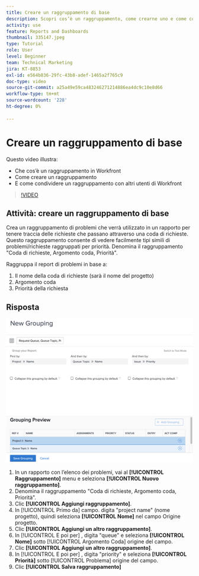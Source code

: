 ```yaml
---
title: Creare un raggruppamento di base
description: Scopri cos’è un raggruppamento, come crearne uno e come condividerlo con altri utenti in Workfront.
activity: use
feature: Reports and Dashboards
thumbnail: 335147.jpeg
type: Tutorial
role: User
level: Beginner
team: Technical Marketing
jira: KT-8853
exl-id: e564b836-29fc-43b8-adef-1465a2f765c9
doc-type: video
source-git-commit: a25a49e59ca483246271214886ea4dc9c10e8d66
workflow-type: tm+mt
source-wordcount: '228'
ht-degree: 0%

---
```


# Creare un raggruppamento di base

Questo video illustra:

* Che cos’è un raggruppamento in Workfront
* Come creare un raggruppamento
* E come condividere un raggruppamento con altri utenti di Workfront

>[!VIDEO](https://video.tv.adobe.com/v/335147/?quality=12&learn=on)

## Attività: creare un raggruppamento di base

Crea un raggruppamento di problemi che verrà utilizzato in un rapporto per tenere traccia delle richieste che passano attraverso una coda di richieste. Questo raggruppamento consente di vedere facilmente tipi simili di problemi/richieste raggruppati per priorità. Denomina il raggruppamento &quot;Coda di richieste, Argomento coda, Priorità&quot;.

Raggruppa il report di problemi in base a:

1. Il nome della coda di richieste (sarà il nome del progetto)
1. Argomento coda
1. Priorità della richiesta

## Risposta

![Immagine dello schermo per creare un nuovo raggruppamento](assets/grouping-exercise.png)

1. In un rapporto con l’elenco dei problemi, vai al **[!UICONTROL Raggruppamento]** menu e seleziona **[!UICONTROL Nuovo raggruppamento]**.
1. Denomina il raggruppamento &quot;Coda di richieste, Argomento coda, Priorità&quot;.
1. Clic **[!UICONTROL Aggiungi raggruppamento]**.
1. In [!UICONTROL Primo da] campo. digita &quot;project name&quot; (nome progetto), quindi seleziona **[!UICONTROL Nome]** nel campo Origine progetto.
1. Clic **[!UICONTROL Aggiungi un altro raggruppamento]**.
1. In [!UICONTROL E poi per] , digita &quot;queue&quot; e seleziona **[!UICONTROL Nome]** sotto [!UICONTROL Argomento Coda] origine del campo.
1. Clic **[!UICONTROL Aggiungi un altro raggruppamento]**.
1. In [!UICONTROL E poi per] , digita &quot;priority&quot; e seleziona **[!UICONTROL Priorità]** sotto [!UICONTROL Problema] origine del campo.
1. Clic **[!UICONTROL Salva raggruppamento]**
